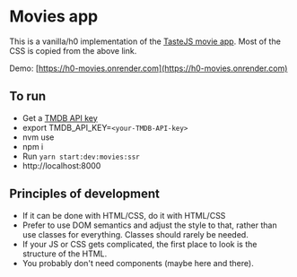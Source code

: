 # Movies app

This is a vanilla/h0 implementation of the [TasteJS movie app](https://github.com/tastejs/next-movies).
Most of the CSS is copied from the above link.

Demo: [https://h0-movies.onrender.com](https://h0-movies.onrender.com)

## To run
- Get a [TMDB API key](https://developers.themoviedb.org/3/getting-started)
- export TMDB_API_KEY=`<your-TMDB-API-key>`
- nvm use
- npm i
- Run `yarn start:dev:movies:ssr` 
- http://localhost:8000

## Principles of development
- If it can be done with HTML/CSS, do it with HTML/CSS
- Prefer to use DOM semantics and adjust the style to that, rather than use classes for everything. Classes should rarely be needed.
- If your JS or CSS gets complicated, the first place to look is the structure of the HTML.
- You probably don't need components (maybe here and there).
